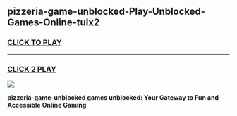 
## pizzeria-game-unblocked-Play-Unblocked-Games-Online-tulx2
<h3>
<a href="https://premium76.site?title=pizzeria-game-unblocked&ref=24A">CLICK TO PLAY</a></h3>
<hr>

<h3>
<a href="https://premium76.site?title=pizzeria-game-unblocked&ref=24A">CLICK 2 PLAY</a>
  
</h3>

<a href="https://premium76.site?title=pizzeria-game-unblocked&ref=24A"><img src="https://clearcache.store/games.png"></a>


**pizzeria-game-unblocked games unblocked: Your Gateway to Fun and Accessible Online Gaming**
